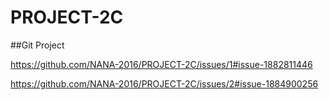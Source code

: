 # PROJECT-2C

 ##Git Project
 
https://github.com/NANA-2016/PROJECT-2C/issues/1#issue-1882811446
 
https://github.com/NANA-2016/PROJECT-2C/issues/2#issue-1884900256
